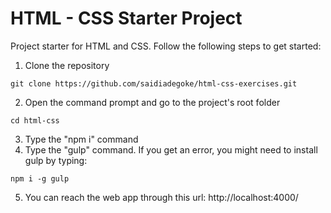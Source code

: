 # HTML - CSS Starter Project
Project starter for HTML and CSS. Follow the following steps to get started:

1. Clone the repository
```
git clone https://github.com/saidiadegoke/html-css-exercises.git
```
2. Open the command prompt and go to the project's root folder
```
cd html-css
```
3. Type the "npm i" command 
4. Type the "gulp" command. If you get an error, you might need to install gulp by typing:
```
npm i -g gulp
```
5. You can reach the web app through this url:
  http://localhost:4000/
